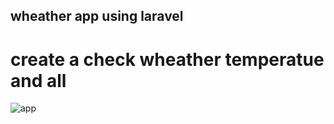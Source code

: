 ## wheather app using laravel

# create a check wheather temperatue and all

![app](https://user-images.githubusercontent.com/29547937/67623017-ddd61880-f83d-11e9-8a64-021b866f7565.PNG)

